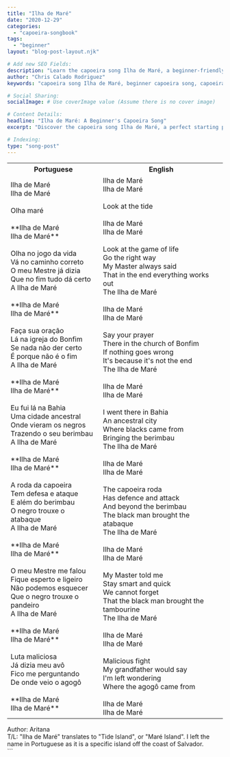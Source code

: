 ```yaml
---
title: "Ilha de Maré"
date: "2020-12-29"
categories:
  - "capoeira-songbook"
tags:
  - "beginner"
layout: "blog-post-layout.njk"

# Add new SEO Fields:
description: "Learn the capoeira song Ilha de Maré, a beginner-friendly tune about the island and its connection to capoeira history."
author: "Chris Calado Rodriguez"
keywords: "capoeira song Ilha de Maré, beginner capoeira song, capoeira songbook, Ilha de Maré lyrics, capoeira music tutorial, history of Ilha de Maré capoeira, easy capoeira song for beginners, capoeira Angola song"

# Social Sharing:
socialImage: # Use coverImage value (Assume there is no cover image)

# Content Details:
headline: "Ilha de Maré: A Beginner's Capoeira Song"
excerpt: "Discover the capoeira song Ilha de Maré, a perfect starting point for learning about capoeira music, history, and practice."

# Indexing:
type: "song-post"
---
```



<table class="capoeira-table">
    <tr class="header-row">
        <th>Portuguese</th>
        <th>English</th>
    </tr>
    <tr>
        <td>Ilha de Maré<br>Ilha de Maré<br><br>Olha maré<br><br>**Ilha de Maré<br>Ilha de Maré**<br><br>Olha no jogo da vida<br>Vá no caminho correto<br>O meu Mestre já dizia<br>Que no fim tudo dá certo<br>A Ilha de Maré<br><br>**Ilha de Maré<br>Ilha de Maré**<br><br>Faça sua oração<br>Lá na igreja do Bonfim<br>Se nada não der certo<br>É porque não é o fim<br>A Ilha de Maré<br><br>**Ilha de Maré<br>Ilha de Maré**<br><br>Eu fui lá na Bahia<br>Uma cidade ancestral<br>Onde vieram os negros<br>Trazendo o seu berimbau<br>A Ilha de Maré<br><br>**Ilha de Maré<br>Ilha de Maré**<br><br>A roda da capoeira<br>Tem defesa e ataque<br>E além do berimbau<br>O negro trouxe o atabaque<br>A Ilha de Maré<br><br>**Ilha de Maré<br>Ilha de Maré**<br><br>O meu Mestre me falou<br>Fique esperto e ligeiro<br>Não podemos esquecer<br>Que o negro trouxe o pandeiro<br>A Ilha de Maré<br><br>**Ilha de Maré<br>Ilha de Maré**<br><br>Luta maliciosa<br>Já dizia meu avô<br>Fico me perguntando<br>De onde veio o agogô<br><br>**Ilha de Maré<br>Ilha de Maré**</td>
        <td>Ilha de Maré<br>Ilha de Maré<br><br>Look at the tide<br><br>Ilha de Maré<br>Ilha de Maré<br><br>Look at the game of life<br>Go the right way<br>My Master always said<br>That in the end everything works out<br>The Ilha de Maré<br><br>Ilha de Maré<br>Ilha de Maré<br><br>Say your prayer<br>There in the church of Bonfim<br>If nothing goes wrong<br>It's because it's not the end<br>The Ilha de Maré<br><br>Ilha de Maré<br>Ilha de Maré<br><br>I went there in Bahia<br>An ancestral city<br>Where blacks came from<br>Bringing the berimbau<br>The Ilha de Maré<br><br>Ilha de Maré<br>Ilha de Maré<br><br>The capoeira roda<br>Has defence and attack<br>And beyond the berimbau<br>The black man brought the atabaque<br>The Ilha de Maré<br><br>Ilha de Maré<br>Ilha de Maré<br><br>My Master told me<br>Stay smart and quick<br>We cannot forget<br>That the black man brought the tambourine<br>The Ilha de Maré<br><br>Ilha de Maré<br>Ilha de Maré<br><br>Malicious fight<br>My grandfather would say<br>I'm left wondering<br>Where the agogô came from<br><br>Ilha de Maré<br>Ilha de Maré</td>
    </tr>
</table>
<figcaption>
Author: Aritana<br>
T/L: "Ilha de Maré" translates to "Tide Island", or "Maré Island". I left the name in Portuguese as it is a specific island off the coast of Salvador.
</figcaption>
```